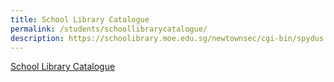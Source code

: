 ```yaml
---
title: School Library Catalogue
permalink: /students/schoollibrarycatalogue/
description: https://schoolibrary.moe.edu.sg/newtownsec/cgi-bin/spydus.exe/MSGTRN/WPAC/HOME
---
```

[School Library Catalogue](https://schoolibrary.moe.edu.sg/newtownsec/cgi-bin/spydus.exe/MSGTRN/WPAC/HOME)